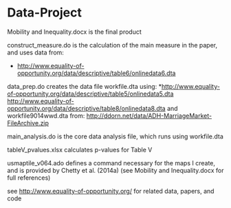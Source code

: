 # Data-Project

Mobility and Inequality.docx is the final product

construct_measure.do is the calculation of the main measure in the paper, and uses data from:
* http://www.equality-of-opportunity.org/data/descriptive/table6/onlinedata6.dta

data_prep.do creates the data file workfile.dta using:  *http://www.equality-of-opportunity.org/data/descriptive/table5/onlinedata5.dta  http://www.equality-of-opportunity.org/data/descriptive/table8/onlinedata8.dta  and workfile9014wwd.dta from:  http://ddorn.net/data/ADH-MarriageMarket-FileArchive.zip
  
main_analysis.do is the core data analysis file, which runs using workfile.dta

tableV_pvalues.xlsx calculates p-values for Table V

usmaptile_v064.ado defines a command necessary for the maps I create, and is provided by Chetty et al. (2014a) (see Mobility and Inequality.docx for full references)


see http://www.equality-of-opportunity.org/ for related data, papers, and code
